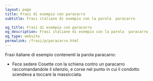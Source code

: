 ```yaml
---
layout: page
title: Frasi di esempio con paracarro 
subtitle: Frasi italiane di esempio con la parola  paracarro

og_title: Frasi di esempio con paracarro 
og_description: Frasi italiane di esempio con la parola  paracarro
og_type: website
permalink: /frasi/p/paracarro.html
---
```


Frasi italiane di esempio contenenti la parola paracarro:


- Fece sedere Cosette con la schiena contro un paracarro raccomandandole il silenzio, e corse nel punto in cui il condotto scendeva a toccare la massicciata.
